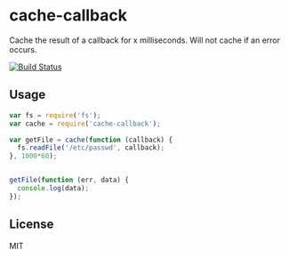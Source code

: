 # cache-callback

Cache the result of a callback for x milliseconds. Will not cache if an
error occurs.

[![Build Status](https://travis-ci.org/watson/cache-callback.png)](https://travis-ci.org/watson/cache-callback)

## Usage

```js
var fs = require('fs');
var cache = require('cache-callback');

var getFile = cache(function (callback) {
  fs.readFile('/etc/passwd', callback);
}, 1000*60);


getFile(function (err, data) {
  console.log(data);
});
```

## License

MIT
